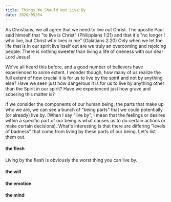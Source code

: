 ```yaml
---
title: Things We Should Not Live By
date: 2020/05/04
---
```


  As Christians, we all agree that we need to live out Christ. The apostle Paul said himself that "to live is Christ" (Philippians 1:21) and that it's "no longer I who live, but Christ who lives in me" (Galatians 2:20) Only when we let the life that is in our spirit live itself out are we truly an overcoming and rejoicing people. There is nothing sweeter than living a life of oneness with our dear Lord Jesus!
  
  We've all heard this before, and a good number of believers have experienced to some extent. I wonder though, how many of us realize the full extent of how crucial it is for us to live by the spirit and not by anything else? Have we seen just how dangerous it is for us to live by anything other than the Spirit in our spirit? Have we experienced just how grave and sobering this matter is?
  
  If we consider the components of our human being, the parts that make up who we are, we can see a bunch of "being parts" that we could potentially (or already) live by. (When I say "live by", I mean that the feelings or desires within a specific part of our being is what causes us to do certain actions or make certain decisions). What's interesting is that there are differing "levels of badness" that come from living by these parts of our being. Let's list them out.
  
  #### the flesh 
  Living by the flesh is obviously the worst thing you can live by.
  
  
  
  #### the will
  
  
  #### the emotion
  
  
  
  #### the mind
  
